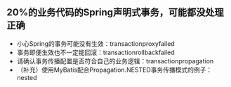 ## 20%的业务代码的Spring声明式事务，可能都没处理正确
- 小心Spring的事务可能没有生效：transactionproxyfailed
- 事务即便生效也不一定能回滚：transactionrollbackfailed
- 请确认事务传播配置是否符合自己的业务逻辑：transactionpropagation
- （补充）使用MyBatis配合Propagation.NESTED事务传播模式的例子：nested